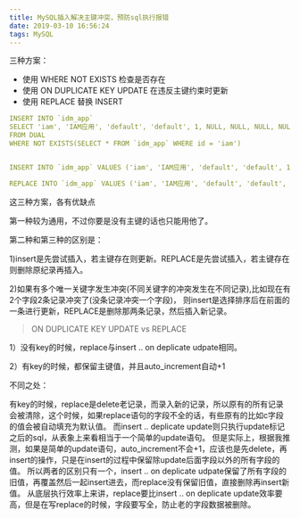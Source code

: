 ```yaml
---
title: MySQL插入解决主键冲突，预防sql执行报错
date: 2019-03-10 16:56:24
tags: MySQL
---
```

<meta name="referrer" content="no-referrer" />

三种方案：

- 使用 WHERE NOT EXISTS 检查是否存在
- 使用 ON DUPLICATE KEY UPDATE 在违反主键约束时更新 
- 使用 REPLACE 替换 INSERT  

```yaml
INSERT INTO `idm_app`
SELECT 'iam', 'IAM应用', 'default', 'default', 1, NULL, NULL, NULL, NULL, '2019-07-17 16:36:31', NULL, '2019-07-17 16:36:31', NULL, '{}',NULL
FROM DUAL
WHERE NOT EXISTS(SELECT * FROM `idm_app` WHERE id = 'iam')


INSERT INTO `idm_app` VALUES ('iam', 'IAM应用', 'default', 'default', 1, NULL, NULL, NULL, NULL, '2019-07-17 16:36:31', NULL, '2019-07-17 16:36:31', NULL, '{}',NULL) ON DUPLICATE KEY UPDATE `updated_at` = NOW();

REPLACE INTO `idm_app` VALUES ('iam', 'IAM应用', 'default', 'default', 1, NULL, NULL, NULL, NULL, '2019-07-17 16:36:31', NULL, '2019-07-17 16:36:31', NULL, '{}',NULL)
```


这三种方案，各有优缺点

第一种较为通用，不过你要是没有主键的话也只能用他了。

第二种和第三种的区别是：

1)insert是先尝试插入，若主键存在则更新。REPLACE是先尝试插入，若主键存在则删除原纪录再插入。

2)如果有多个唯一关键字发生冲突(不同关键字的冲突发生在不同记录),比如现在有2个字段2条记录冲突了(没条记录冲突一个字段)，
则insert是选择排序后在前面的一条进行更新，REPLACE是删除那两条记录，然后插入新记录。

> ON DUPLICATE KEY UPDATE vs REPLACE

1）没有key的时候，replace与insert .. on deplicate udpate相同。

2）有key的时候，都保留主键值，并且auto_increment自动+1

不同之处：

有key的时候，replace是delete老记录，而录入新的记录，所以原有的所有记录会被清除，这个时候，如果replace语句的字段不全的话，有些原有的比如c字段的值会被自动填充为默认值。
而insert .. deplicate update则只执行update标记之后的sql，从表象上来看相当于一个简单的update语句。
但是实际上，根据我推测，如果是简单的update语句，auto_increment不会+1，应该也是先delete，再insert的操作，只是在insert的过程中保留除update后面字段以外的所有字段的值。
所以两者的区别只有一个，insert .. on deplicate udpate保留了所有字段的旧值，再覆盖然后一起insert进去，而replace没有保留旧值，直接删除再insert新值。
从底层执行效率上来讲，replace要比insert .. on deplicate update效率要高，但是在写replace的时候，字段要写全，防止老的字段数据被删除。